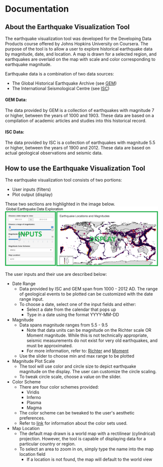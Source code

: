 # Documentation

## About the Earthquake Visualization Tool
The earthquake visualization tool was developed for the Developing Data Products course offered by Johns Hopkins University on Coursera.  The purpose of the tool is to allow a user to explore historical earthquake data by magnitude, date, and location.  A map is drawn for a selected region, and earthquakes are overlaid on the map with scale and color corresponding to earthquake magnitude.

Earthquake data is a combination of two data sources:

  * The Global Historical Earthquake Archive (see [GEM](https://www.globalquakemodel.org/what/seismic-hazard/historical-catalogue/))
  * The International Seismological Centre (see [ISC](http://www.isc.ac.uk/iscgem/))

#### GEM Data:
The data provided by GEM is a collection of earthquakes
with magnitude 7 or higher, between the years of 1000
and 1903. These data are based on a compilation of 
academic articles and studies into this historical
record.

#### ISC Data:
The data provided by ISC is a collection of earthquakes
with magnitude 5.5 or higher, between the years of 1900
and 2012.  These data are based on actual geological
observations and seismic data.

## How to use the Earthquake Visualization Tool
The earthquake visualization tool consists of two portions:

  * User inputs (filters)
  * Plot output (display)

These two sections are highlighted in the image below.
![Tool Sections](img/tool_sections.png)

The user inputs and their use are described below:

  * Date Range
    * Data provided by ISC and GEM span from 1000 - 2012 AD. The range of geological events to be plotted can be customized with the date range input.
    * To choose a date, select one of the input fields and either:
      * Select a date from the calendar that pops up
      * Type in a date using the format YYYY-MM-DD
  * Magnitude
    * Data spans magnitude ranges from 5.5 - 9.5
      * Note that data units can be magnitude on the Richter scale OR Moment magnitude.  While this is not technically appropriate, seismic measurements do not exist for very old earthquakes, and must be approximated.
      * For more information, refer to: [Richter](https://en.wikipedia.org/wiki/Richter_magnitude_scale) and [Moment](https://en.wikipedia.org/wiki/Moment_magnitude_scale)
    * Use the slider to choose min and max range to be plotted
  * Magnitude Plot Scale
    * The tool will use color and circle size to depict earthquake magnitude on the display. The user can customize the circle scaling.
    * To tweak circle scale, choose a value on the slider.
  * Color Scheme
    * There are four color schemes provided:
      * Viridis
      * Inferno
      * Plasma
      * Magma
    * The color scheme can be tweaked to the user's aesthetic preferences.
    * Refer to [link](https://cran.r-project.org/web/packages/viridis/vignettes/intro-to-viridis.html) for information about the color sets used.
  * Map Location
    * The default map drawn is a world map with a rectilinear (cylindrical) projection.  However, the tool is capable of displaying data for a particular country or region.
    * To select an area to zoom in on, simply type the name into the map location field
      * If a location is not found, the map will default to the world view
